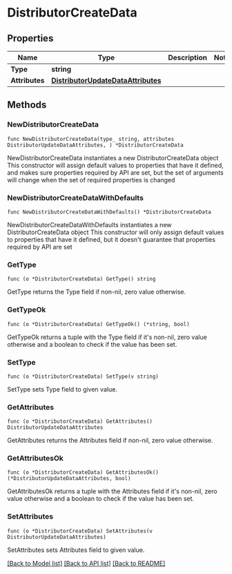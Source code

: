 # DistributorCreateData

## Properties

Name | Type | Description | Notes
------------ | ------------- | ------------- | -------------
**Type** | **string** |  | 
**Attributes** | [**DistributorUpdateDataAttributes**](DistributorUpdateDataAttributes.md) |  | 

## Methods

### NewDistributorCreateData

`func NewDistributorCreateData(type_ string, attributes DistributorUpdateDataAttributes, ) *DistributorCreateData`

NewDistributorCreateData instantiates a new DistributorCreateData object
This constructor will assign default values to properties that have it defined,
and makes sure properties required by API are set, but the set of arguments
will change when the set of required properties is changed

### NewDistributorCreateDataWithDefaults

`func NewDistributorCreateDataWithDefaults() *DistributorCreateData`

NewDistributorCreateDataWithDefaults instantiates a new DistributorCreateData object
This constructor will only assign default values to properties that have it defined,
but it doesn't guarantee that properties required by API are set

### GetType

`func (o *DistributorCreateData) GetType() string`

GetType returns the Type field if non-nil, zero value otherwise.

### GetTypeOk

`func (o *DistributorCreateData) GetTypeOk() (*string, bool)`

GetTypeOk returns a tuple with the Type field if it's non-nil, zero value otherwise
and a boolean to check if the value has been set.

### SetType

`func (o *DistributorCreateData) SetType(v string)`

SetType sets Type field to given value.


### GetAttributes

`func (o *DistributorCreateData) GetAttributes() DistributorUpdateDataAttributes`

GetAttributes returns the Attributes field if non-nil, zero value otherwise.

### GetAttributesOk

`func (o *DistributorCreateData) GetAttributesOk() (*DistributorUpdateDataAttributes, bool)`

GetAttributesOk returns a tuple with the Attributes field if it's non-nil, zero value otherwise
and a boolean to check if the value has been set.

### SetAttributes

`func (o *DistributorCreateData) SetAttributes(v DistributorUpdateDataAttributes)`

SetAttributes sets Attributes field to given value.



[[Back to Model list]](../README.md#documentation-for-models) [[Back to API list]](../README.md#documentation-for-api-endpoints) [[Back to README]](../README.md)


